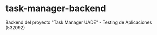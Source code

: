 # task-manager-backend
Backend del proyecto "Task Manager UADE" - Testing de Aplicaciones (532092) 
